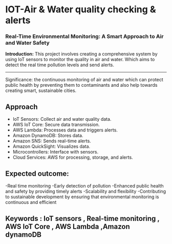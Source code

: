 # IOT-Air & Water quality checking & alerts 

  <h3>Real-Time Environmental Monitoring: A Smart Approach to Air and Water Safety</h3>

<b>Introduction:</b> This project involves creating a comprehensive system by using IoT sensors to monitor the quality in air and water. Which aims to detect the real time pollution levels and send alerts. <hr>
Significance: the continuous monitoring of air and water which can protect public health by preventing them to contaminants and also help towards creating smart, sustainable cities. 
## Approach
-  IoT Sensors: Collect air and water quality data.
-  AWS IoT Core: Secure data transmission.
-  AWS Lambda: Processes data and triggers alerts.
-  Amazon DynamoDB: Stores data.
-  Amazon SNS: Sends real-time alerts.
-  Amazon QuickSight: Visualizes data.
-  Microcontrollers: Interface with sensors.
-  Cloud Services: AWS for processing, storage, and alerts.

## Expected outcome: 
-Real time monitoring 
-Early detection of pollution 
-Enhanced public health and safety by providing timely alerts
-Scalability and flexibility
-Contributing to sustainable development by ensuring that environmental monitoring is continuous and efficient<p>
## Keywords : IoT sensors , Real-time monitoring , AWS IoT Core , AWS Lambda ,Amazon dynamoDB

